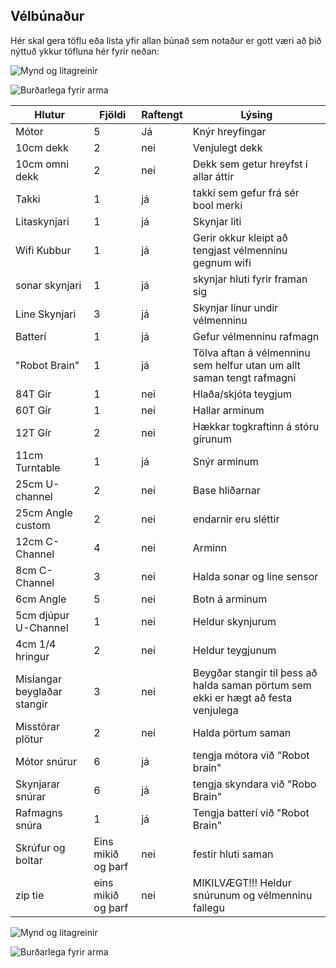 ## Vélbúnaður
Hér skal gera töflu eða lista yfir allan búnað sem notaður er gott væri að þið nýttuð ykkur töfluna hér fyrir neðan:

![Mynd og litagreinir](./img/visionsensor.jpg)

![Burðarlega fyrir arma](./img/275-1810-turntable-bearing-together.jpg)

  | Hlutur | Fjöldi | Raftengt | Lýsing |
  | --- | --- | --- | --- |
  | Mótor  | 5 | Já | Knýr hreyfingar | 
  | 10cm dekk  | 2 | nei | Venjulegt dekk |
  | 10cm omni dekk  | 2 | nei | Dekk sem getur hreyfst í allar áttir | 
  | Takki  | 1 | já | takki sem gefur frá sér bool merki |
  | Litaskynjari  | 1 | já | Skynjar liti |
  | Wifi Kubbur  | 1 | já | Gerir okkur kleipt að tengjast vélmenninu gegnum wifi |
  | sonar skynjari | 1 | já | skynjar hluti fyrir framan sig |
  | Line Skynjari  | 3 | já | Skynjar línur undir vélmenninu |
  | Batterí  | 1 | já | Gefur vélmenninu rafmagn |
  | "Robot Brain"  | 1 | já | Tölva aftan á vélmenninu sem helfur utan um allt saman tengt rafmagni |
  | 84T Gír  | 1 | nei | Hlaða/skjóta teygjum |
  | 60T Gír  | 1 | nei | Hallar arminum |
  | 12T Gír  | 2 | nei | Hækkar togkraftinn á stóru gírunum |
  | 11cm Turntable | 1 | já | Snýr arminum |
  | 25cm U-channel  | 2 | nei | Base hliðarnar |
  | 25cm Angle custom  | 2 | nei | endarnir eru sléttir |
  | 12cm C-Channel  | 4 | nei | Arminn |
  | 8cm C-Channel  | 3 | nei | Halda sonar og line sensor |
  | 6cm Angle  | 5 | nei | Botn á arminum |
  | 5cm djúpur U-Channel  | 1 | nei | Heldur skynjurum |
  | 4cm 1/4 hringur  | 2 | nei | Heldur teygjunum |
  | Mislangar beyglaðar stangir   | 3 | nei | Beygðar stangir til þess að halda saman pörtum sem ekki er hægt að festa venjulega  |
  | Misstórar plötur | 2 | nei | Halda pörtum saman |
  | Mótor snúrur  | 6 | já | tengja mótora við "Robot brain" |
  | Skynjarar snúrar | 6 | já | tengja skyndara við "Robo Brain" |
  | Rafmagns snúra  | 1 | já | Tengja batterí við "Robot Brain" |
  | Skrúfur og boltar  | Eins mikið og þarf | nei | festir hluti saman |
  | zip tie  | eins mikið og þarf | nei | MIKILVÆGT!!! Heldur snúrunum og vélmenninu fallegu |
  
  ![Mynd og litagreinir](./img/visionsensor.jpg)

![Burðarlega fyrir arma](./img/275-1810-turntable-bearing-together.jpg)
